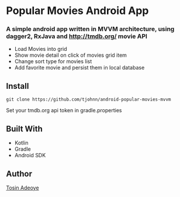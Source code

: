# Popular Movies Android App
### A simple android app written in MVVM architecture, using dagger2, RxJava and http://tmdb.org/ movie API
- Load Movies into grid
- Show movie detail on click of movies grid item
- Change sort type for movies list
- Add favorite movie and persist them in local database

## Install
```
git clone https://github.com/tjohnn/android-popular-movies-mvvm
```
Set your tmdb.org api token in gradle.properties

## Built With
- Kotlin
- Gradle
- Android SDK

## Author

[Tosin Adeoye](https://github.com/tjohnn "tjohnn")
